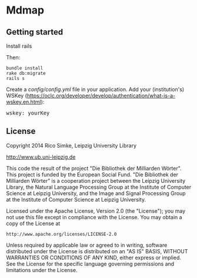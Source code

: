 # Mdmap

## Getting started

Install rails

Then:

    bundle install
    rake db:migrate
    rails s

Create a *config/config.yml* file in your application. Add your (institution's) WSKey (https://oclc.org/developer/develop/authentication/what-is-a-wskey.en.html):

<pre>
wskey: yourKey
</pre>  

 

## License

Copyright 2014 Rico Simke, Leipzig University Library

http://www.ub.uni-leipzig.de

This code the result of the project "Die Bibliothek der Milliarden Wörter".
This project is funded by the European Social Fund. "Die Bibliothek der
Milliarden Wörter" is a cooperation project between the Leipzig University
Library, the Natural Language Processing Group at the Institute of Computer
Science at Leipzig University, and the Image and Signal Processing Group
at the Institute of Computer Science at Leipzig University.

Licensed under the Apache License, Version 2.0 (the "License");
you may not use this file except in compliance with the License.
You may obtain a copy of the License at

    http://www.apache.org/licenses/LICENSE-2.0

Unless required by applicable law or agreed to in writing, software
distributed under the License is distributed on an "AS IS" BASIS,
WITHOUT WARRANTIES OR CONDITIONS OF ANY KIND, either express or implied.
See the License for the specific language governing permissions and
limitations under the License.